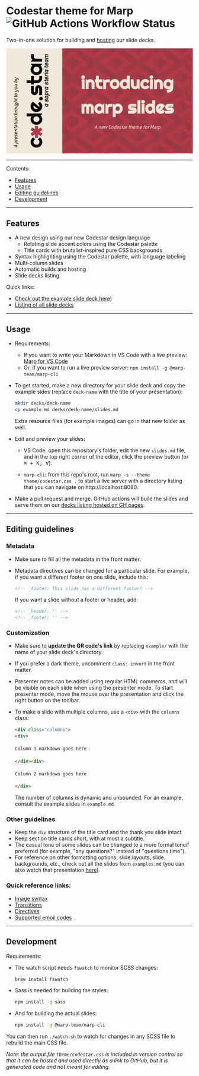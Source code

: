 # Codestar theme for Marp <img alt="GitHub Actions Workflow Status" src="https://img.shields.io/github/actions/workflow/status/code-star/codestar-marp/build-and-deploy.yml">


Two-in-one solution for building and [hosting](https://code-star.github.io/codestar-marp/) our slide decks.

![](title.png)

---

Contents:

- [Features](#features)
- [Usage](#usage)
- [Editing guidelines](#editing-guidelines)
- [Development](#development)

---

## Features

- A new design using our new Codestar design language
    - Rotating slide accent colors using the Codestar palette
    - Title cards with brutalist-inspired pure CSS backgrounds
- Syntax highlighting using the Codestar palette, with language labeling
- Multi-column slides
- Automatic builds and hosting
- Slide decks listing

Quick links:
- [Check out the example slide deck here!](https://code-star.github.io/codestar-marp/example/)
- [Listing of all slide decks](https://code-star.github.io/codestar-marp/)

---

## Usage

- Requirements:
    - If you want to write your Markdown in VS Code with a live preview: [Marp for VS Code](https://marketplace.visualstudio.com/items?itemName=marp-team.marp-vscode)
    - Or, if you want to run a live preview server: `npm install -g @marp-team/marp-cli`

- To get started, make a new directory for your slide deck and copy the example sldes (replace `deck-name` with the title of your presentation):

    ```bash
    mkdir decks/deck-name
    cp example.md decks/deck-name/slides.md
    ```

    Extra resource files (for example images) can go in that new folder as well.

- Edit and preview your slides:

    - VS Code: open this repository's folder, edit the new `slides.md` file, and in the top right corner of the editor, click the preview button (or <kbd>⌘ + K, V</kbd>).

    - `marp-cli`: from this repo's root, run `marp -s --theme theme/codestar.css .` to start a live server with a directory listing that you can navigate on http://localhost:8080.

- Make a pull request and merge. GitHub actions will build the slides and serve them on our [decks listing hosted on GH pages](https://code-star.github.io/codestar-marp/).

---

## Editing guidelines

### Metadata

- Make sure to fill all the metadata in the front matter.
- Metadata directives can be changed for a particular slide. For example, if you want a different footer on one slide, include this:

    ```html
    <!-- _footer: This slide has a different footer! -->
    ```

    If you want a slide without a footer or header, add:

    ```html
    <!-- _header: '' -->
    <!-- _footer: '' -->
    ```

### Customization

- Make sure to **update the QR code's link** by replacing `example/` with the name of your slide deck's directory.
- If you prefer a dark theme, uncomment `class: invert` in the front matter.
- Presenter notes can be added using regular HTML comments, and will be visible on each slide when using the presenter mode. To start presenter mode, move the mouse over the presentation and click the right button on the toolbar.
- To make a slide with multiple columns, use a `<div>` with the `columns` class:

    ```markdown
    <div class="columns">
    <div>

    Column 1 markdown goes here

    </div><div>

    Column 2 markdown goes here

    </div>
    ```

    The number of columns is dynamic and unbounded. For an example, consult the example slides in `example.md`.

### Other guidelines

- Keep the `div` structure of the title card and the thank you slide intact
- Keep section title cards short, with at most a subtitle.
- The casual tone of some slides can be changed to a more formal toneif preferred (for example, "any questions?" instead of "questions time").
- For reference on other formatting options, slide layouts, slide backgrounds, etc., check out all the slides from `examples.md` (you can also watch that presentation [here](https://code-star.github.io/codestar-marp/example/)).

### Quick reference links:

- [Image syntax](https://marpit.marp.app/image-syntax)
- [Transitions](https://github.com/marp-team/marp-cli/blob/main/docs/bespoke-transitions/README.md#built-in-transitions)
- [Directives](https://marpit.marp.app/directives)
- [Supported emoji codes](https://github.com/markdown-it/markdown-it-emoji/blob/master/lib/data/full.mjs)

---

## Development

Requirements:

- The watch script needs `fswatch` to monitor SCSS changes:

    ```bash
    brew install fswatch
    ```

- Sass is needed for building the styles:

    ```bash
    npm install -g sass
    ```

- And for building the actual slides:

    ```bash
    npm install -g @marp-team/marp-cli
    ```

You can then run `./watch.sh` to watch for changes in any SCSS file to rebuild the main CSS file.

*Note: the output file `theme/codestar.css` is included in version control so that it can be hosted and used directly as a link to GitHub, but it is generated code and not meant for editing.*
